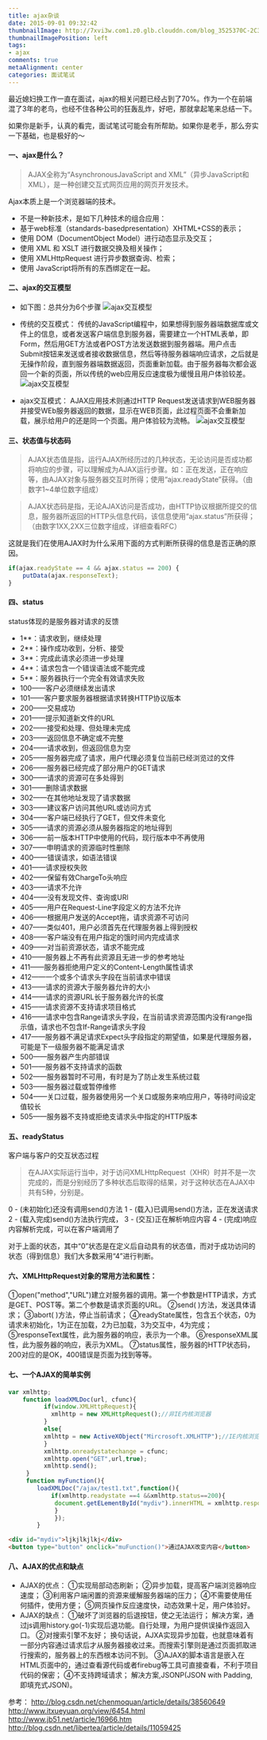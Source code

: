 ```yaml
---
title: ajax杂谈
date: 2015-09-01 09:32:42
thumbnailImage: http://7xvi3w.com1.z0.glb.clouddn.com/blog_3525370C-2C33-4F8B-BD7E-6A9C286F48BF.png
thumbnailImagePosition: left
tags: 
- ajax
comments: true
metaAlignment: center
categories: 面试笔试
---
```

最近媳妇换工作一直在面试，ajax的相关问题已经占到了70%。作为一个在前端混了3年的老鸟，也经不住各种公司的狂轰乱炸，好吧，那就拿起笔来总结一下。
<!-- more -->
如果你是新手，认真的看完，面试笔试可能会有所帮助。如果你是老手，那么夯实一下基础，也是极好的～

#### 一、ajax是什么？
> AJAX全称为“AsynchronousJavaScript and XML”（异步JavaScript和XML），是一种创建交互式网页应用的网页开发技术。 

Ajax本质上是一个浏览器端的技术。      

- 不是一种新技术，是如下几种技术的组合应用：
- 基于web标准（standards-basedpresentation）XHTML+CSS的表示；
- 使用 DOM（DocumentObject Model）进行动态显示及交互；
- 使用 XML 和 XSLT 进行数据交换及相关操作；
- 使用 XMLHttpRequest 进行异步数据查询、检索；
- 使用 JavaScript将所有的东西绑定在一起。

#### 二、ajax的交互模型
- 如下图：总共分为6个步骤
![ajax交互模型](http://7xvi3w.com1.z0.glb.clouddn.com/blog_79E424FE-BC37-4822-8D36-5F94CD47127E.png)

- 传统的交互模式：
传统的JavaScript编程中，如果想得到服务器端数据库或文件上的信息，或者发送客户端信息到服务器，需要建立一个HTML表单，即Form，然后用GET方法或者POST方法发送数据到服务器端。用户点击Submit按钮来发送或者接收数据信息，然后等待服务器端响应请求，之后就是无操作阶段，直到服务器端数据返回，页面重新加载。由于服务器每次都会返回一个新的页面，所以传统的web应用反应速度极为缓慢且用户体验较差。
![ajax交互模型](http://7xvi3w.com1.z0.glb.clouddn.com/blog_D178FAFC-F34B-4051-9B61-F20A33A8ED3B.png)

- ajax交互模式：
AJAX应用技术则通过HTTP Request发送请求到WEB服务器并接受WEb服务器返回的数据，显示在WEB页面，此过程页面不会重新加载，展示给用户的还是同一个页面。用户体验较为流畅。
![ajax交互模型](http://7xvi3w.com1.z0.glb.clouddn.com/blog_BA2701DA-B51D-4E18-9696-142A5BF0DF9D.png)

#### 三、状态值与状态码

> AJAX状态值是指，运行AJAX所经历过的几种状态，无论访问是否成功都将响应的步骤，可以理解成为AJAX运行步骤。如：正在发送，正在响应等，由AJAX对象与服务器交互时所得；使用“ajax.readyState”获得。（由数字1~4单位数字组成）          

> AJAX状态码是指，无论AJAX访问是否成功，由HTTP协议根据所提交的信息，服务器所返回的HTTP头信息代码，该信息使用“ajax.status”所获得；（由数字1XX,2XX三位数字组成，详细查看RFC）

这就是我们在使用AJAX时为什么采用下面的方式判断所获得的信息是否正确的原因。

```javascript
if(ajax.readyState == 4 && ajax.status == 200) { 
	putData(ajax.responseText);
}
```
#### 四、status
status体现的是服务器对请求的反馈
- 1**：请求收到，继续处理
- 2**：操作成功收到，分析、接受
- 3**：完成此请求必须进一步处理
- 4**：请求包含一个错误语法或不能完成
- 5**：服务器执行一个完全有效请求失败
- 100——客户必须继续发出请求
- 101——客户要求服务器根据请求转换HTTP协议版本
- 200——交易成功
- 201——提示知道新文件的URL
- 202——接受和处理、但处理未完成
- 203——返回信息不确定或不完整
- 204——请求收到，但返回信息为空
- 205——服务器完成了请求，用户代理必须复位当前已经浏览过的文件
- 206——服务器已经完成了部分用户的GET请求
- 300——请求的资源可在多处得到
- 301——删除请求数据
- 302——在其他地址发现了请求数据
- 303——建议客户访问其他URL或访问方式
- 304——客户端已经执行了GET，但文件未变化
- 305——请求的资源必须从服务器指定的地址得到
- 306——前一版本HTTP中使用的代码，现行版本中不再使用
- 307——申明请求的资源临时性删除
- 400——错误请求，如语法错误
- 401——请求授权失败
- 402——保留有效ChargeTo头响应
- 403——请求不允许
- 404——没有发现文件、查询或URl
- 405——用户在Request-Line字段定义的方法不允许
- 406——根据用户发送的Accept拖，请求资源不可访问
- 407——类似401，用户必须首先在代理服务器上得到授权
- 408——客户端没有在用户指定的饿时间内完成请求
- 409——对当前资源状态，请求不能完成
- 410——服务器上不再有此资源且无进一步的参考地址
- 411——服务器拒绝用户定义的Content-Length属性请求
- 412——一个或多个请求头字段在当前请求中错误
- 413——请求的资源大于服务器允许的大小
- 414——请求的资源URL长于服务器允许的长度
- 415——请求资源不支持请求项目格式
- 416——请求中包含Range请求头字段，在当前请求资源范围内没有range指示值，请求也不包含If-Range请求头字段
- 417——服务器不满足请求Expect头字段指定的期望值，如果是代理服务器，可能是下一级服务器不能满足请求
- 500——服务器产生内部错误
- 501——服务器不支持请求的函数
- 502——服务器暂时不可用，有时是为了防止发生系统过载
- 503——服务器过载或暂停维修
- 504——关口过载，服务器使用另一个关口或服务来响应用户，等待时间设定值较长
- 505——服务器不支持或拒绝支请求头中指定的HTTP版本

#### 五、readyStatus
客户端与客户的交互状态过程
> 在AJAX实际运行当中，对于访问XMLHttpRequest（XHR）时并不是一次完成的，而是分别经历了多种状态后取得的结果，对于这种状态在AJAX中共有5种，分别是。

0 - (未初始化)还没有调用send()方法
1 - (载入)已调用send()方法，正在发送请求
2 - (载入完成)send()方法执行完成，
3 - (交互)正在解析响应内容
4 - (完成)响应内容解析完成，可以在客户端调用了

对于上面的状态，其中“0”状态是在定义后自动具有的状态值，而对于成功访问的状态（得到信息）我们大多数采用“4”进行判断。

#### 六、XMLHttpRequest对象的常用方法和属性：
①open("method","URL")建立对服务器的调用。第一个参数是HTTP请求，方式是GET、POST等。第二个参数是请求页面的URL。
②send( )方法，发送具体请求；
③abort( )方法，停止当前请求；
④readyState属性，包含五个状态，0为请求未初始化，1为正在加载，2为已加载，3为交互中，4为完成；
⑤responseText属性，此为服务器的响应，表示为一个串。
⑥responseXML属性，此为服务器的响应，表示为XML。
⑦status属性，服务器的HTTP状态码，200对应的是OK，400错误是页面为找到等等。

#### 七、一个AJAX的简单实例
```javascript
var xmlhttp;
    function loadXMLDoc(url, cfunc){
          if(window.XMLHttpRequest){
            xmlhttp = new XMLHttpRequest();//非IE内核浏览器
          }
          else{
          xmlhttp = new ActiveXObject("Mircrosoft.XMLHTTP");//IE内核浏览器
          }
          xmlhttp.onreadystatechange = cfunc;
          xmlhttp.open("GET",url,true);
          xmlhttp.send();
     }
     function myFunction(){
        loadXMLDoc("/ajax/test1.txt",function(){                         //这里使用callback函数
            if(xmlhttp.readystate ==4 &&xmlhttp.status==200){
             document.getELementById("mydiv").innerHTML = xmlhttp.responseText;
             }
             });
        }
```

```html
<div id="mydiv">ljkjlkjlkj</div>
<button type="button" onclick="muFunction()">通过AJAX改变内容</button>
```


#### 八、AJAX的优点和缺点
- AJAX的优点：
①实现局部动态刷新；
②异步加载，提高客户端浏览器响应速度；
③利用客户端闲置的资源来缓解服务器端的压力；
④不需要使用任何插件，使用方便；
⑤网页操作反应速度快，动态效果十足，用户体验好。
- AJAX的缺点：
①破坏了浏览器的后退按钮，使之无法运行；
解决方案，通过js调用history.go(-1)实现后退功能。自行处理，为用户提供误操作返回入口。
②对搜索引擎不友好；
换句话说，AJXA实现异步加载，也就意味着有一部分内容通过请求后才从服务器接收过来。而搜索引擎则是通过页面抓取进行搜索的，服务器上的东西根本访问不到。
③AJAX的脚本语言是嵌入在HTML页面中的，通过查看源代码或者firebug等工具可直接查看，不利于项目代码的保密；
④不支持跨域请求；
解决方案,JSONP(JSON with Padding,即填充式JSON)。


参考：
http://blog.csdn.net/chenmoquan/article/details/38560649
http://www.itxueyuan.org/view/6454.html
http://www.jb51.net/article/16966.htm
http://blog.csdn.net/libertea/article/details/11059425
